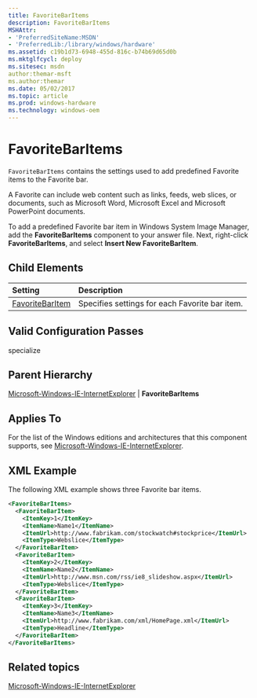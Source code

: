 ```yaml
---
title: FavoriteBarItems
description: FavoriteBarItems
MSHAttr:
- 'PreferredSiteName:MSDN'
- 'PreferredLib:/library/windows/hardware'
ms.assetid: c19b1d73-6948-455d-816c-b74b69d65d0b
ms.mktglfcycl: deploy
ms.sitesec: msdn
author:themar-msft
ms.author:themar
ms.date: 05/02/2017
ms.topic: article
ms.prod: windows-hardware
ms.technology: windows-oem
---
```

# FavoriteBarItems

`FavoriteBarItems` contains the settings used to add predefined Favorite items to the Favorite bar.

A Favorite can include web content such as links, feeds, web slices, or documents, such as Microsoft Word, Microsoft Excel and Microsoft PowerPoint documents.

To add a predefined Favorite bar item in Windows System Image Manager, add the **FavoriteBarItems** component to your answer file. Next, right-click **FavoriteBarItems**, and select **Insert New FavoriteBarItem**.

## Child Elements

| Setting                 | Description                                                                           |
|:------------------------|:--------------------------------------------------------------------------------------|
| [FavoriteBarItem](microsoft-windows-ie-internetexplorer-favoritebaritems-favoritebaritem.md) | Specifies settings for each Favorite bar item. |

## Valid Configuration Passes

specialize

## Parent Hierarchy

[Microsoft-Windows-IE-InternetExplorer](microsoft-windows-ie-internetexplorer.md) | **FavoriteBarItems**

## Applies To

For the list of the Windows editions and architectures that this component supports, see [Microsoft-Windows-IE-InternetExplorer](microsoft-windows-ie-internetexplorer.md).

## XML Example

The following XML example shows three Favorite bar items.

```XML
<FavoriteBarItems>
  <FavoriteBarItem>
    <ItemKey>1</ItemKey>
    <ItemName>Name1</ItemName>
    <ItemUrl>http://www.fabrikam.com/stockwatch#stockprice</ItemUrl>
    <ItemType>Webslice</ItemType>
  </FavoriteBarItem>
  <FavoriteBarItem>
    <ItemKey>2</ItemKey>
    <ItemName>Name2</ItemName>
    <ItemUrl>http://www.msn.com/rss/ie8_slideshow.aspx</ItemUrl>
    <ItemType>Webslice</ItemType>
  </FavoriteBarItem>
  <FavoriteBarItem>
    <ItemKey>3</ItemKey>
    <ItemName>Name3</ItemName>
    <ItemUrl>http://www.fabrikam.com/xml/HomePage.xml</ItemUrl>
    <ItemType>Headline</ItemType>
  </FavoriteBarItem>
</FavoriteBarItems>
```

## Related topics

[Microsoft-Windows-IE-InternetExplorer](microsoft-windows-ie-internetexplorer.md)
